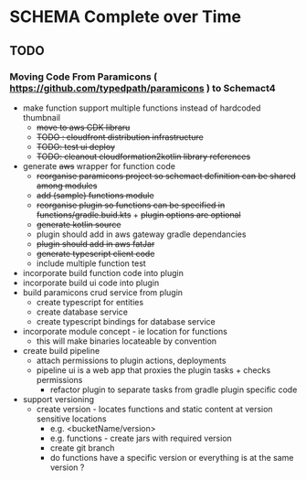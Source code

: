 # SCHEMA Complete over Time


## TODO
### Moving Code From Paramicons ( https://github.com/typedpath/paramicons ) to Schemact4 

- make function support multiple functions instead of hardcoded thumbnail
  - ~~move to aws CDK libraru~~
  - ~~TODO : cloudfront distribution infrastructure~~
  - ~~TODO: test ui deploy~~
  - ~~TODO: cleanout cloudformation2kotlin library references~~ 
- generate ~~aws~~ wrapper for function code
  - ~~reorganise paramicons project so schemact definition can be shared among modules~~ 
  - ~~add (sample) functions module~~
  - ~~reorganise plugin so functions can be specified in functions/gradle.buid.kts~~ +
       ~~plugin options are optional~~ 
  - ~~generate kotlin source~~
  - plugin should add in aws gateway gradle dependancies
  - ~~plugin should add in aws fatJar~~
  - ~~generate typescript client code~~
  - include multiple function test 
- incorporate build function code into plugin
- incorporate build ui code into plugin
- build paramicons crud service from plugin
  - create typescript for entities 
  - create database service
  - create typescript bindings for database service
- incorporate module concept - ie location for functions
   - this will make binaries locateable by convention  
- create build pipeline 
  - attach permissions to plugin actions, deployments  
  - pipeline ui is a web app that proxies the plugin tasks + checks permissions
    - refactor plugin to separate tasks from gradle plugin specific code 
- support versioning
  - create version - locates functions and static content at version sensitive locations
     - e.g. <bucketName/version>
     - e.g. functions - create jars with required version
     - create git branch
     - do functions have a specific version or everything is at the same version ? 
     




